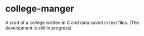 # college-manger
A crud of a college written in C and data saved in text files.
(The development is still in progress)
